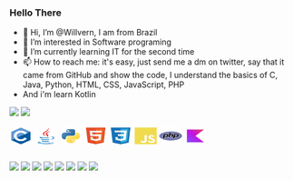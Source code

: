 ### Hello There

- 👋 Hi, I’m @Willvern, I am from Brazil 
- 👀 I’m interested in Software programing
- 🌱 I’m currently learning IT for the second time 
- 📫 How to reach me: it's easy, just send me a dm on twitter, say that it came from GitHub and show the code, I understand the basics of C, Java, Python, HTML, CSS, JavaScript, PHP
- And i'm learn Kotlin

<div>
  <img height="160cm" src="https://github-readme-stats.vercel.app/api?username=willvern&theme=dark&show_icons=true">
  <img height="160cm" src="https://github-readme-stats.vercel.app/api/top-langs/?username=willvern&layout=compact&theme=dark">
 </div>
 
 <div style="display: inline_block"><br>
  <img align="center" alt="Will-C" height="30" width="40" src="https://raw.githubusercontent.com/devicons/devicon/master/icons/c/c-original.svg">
  <img align="center" alt="Will-Java" height="30" width="40" src="https://raw.githubusercontent.com/devicons/devicon/master/icons/java/java-original.svg">
  <img align="center" alt="Will-Python" height="30" width="40" src="https://raw.githubusercontent.com/devicons/devicon/master/icons/python/python-original.svg">
  <img align="center" alt="Will-HTML" height="30" width="40" src="https://raw.githubusercontent.com/devicons/devicon/master/icons/html5/html5-original.svg">
  <img align="center" alt="will-CSS" height="30" width="40" src="https://raw.githubusercontent.com/devicons/devicon/master/icons/css3/css3-original.svg">
  <img align="center" alt="Will-Js" height="30" width="40" src="https://raw.githubusercontent.com/devicons/devicon/master/icons/javascript/javascript-plain.svg">
  <img align="center" alt="Will-PHP" height="30" width="40" src="https://raw.githubusercontent.com/devicons/devicon/master/icons/php/php-original.svg">
  <img align="center" alt="Will-Kotlin" height="30" width="40" src="https://raw.githubusercontent.com/devicons/devicon/master/icons/kotlin/kotlin-original.svg">
</div>

##

<div>
  <a href="https://www.facebook.com/Willvernbr" target="_blank"><img src="https://img.shields.io/badge/Facebook-1877F2?style=for-the-badge&logo=facebook&logoColor=white"></a>
  <a href="https://twitter.com/WillvernGaming" target="_blank"><img src="https://img.shields.io/badge/Twitter-1DA1F2?style=for-the-badge&logo=twitter&logoColor=white"></a>
  <a href="https://instagram.com/alveswilliam251" target="_blank"><img src="https://img.shields.io/badge/-Instagram-%23E4405F?style=for-the-badge&logo=instagram&logoColor=white" target="_blank"></a>
  <a href="#" target="_blank"><img src="https://img.shields.io/badge/YouTube-FF0000?style=for-the-badge&logo=youtube&logoColor=white" target="_blank"></a>
 	<a href="https://www.twitch.tv/willvernbr" target="_blank"><img src="https://img.shields.io/badge/Twitch-9146FF?style=for-the-badge&logo=twitch&logoColor=white" target="_blank"></a>
 <a href="#" target="_blank"><img src="https://img.shields.io/badge/Discord-7289DA?style=for-the-badge&logo=discord&logoColor=white" target="_blank"></a> 
  <a href = "alveswilliam251@gmail.com"><img src="https://img.shields.io/badge/-Gmail-%23333?style=for-the-badge&logo=gmail&logoColor=white" target="_blank"></a>
  <a href="https://www.reddit.com/user/MineiroLoL" target="_blank"><img src="https://img.shields.io/badge/Reddit-FF4500?style=for-the-badge&logo=reddit&logoColor=white"></a>
</div>
